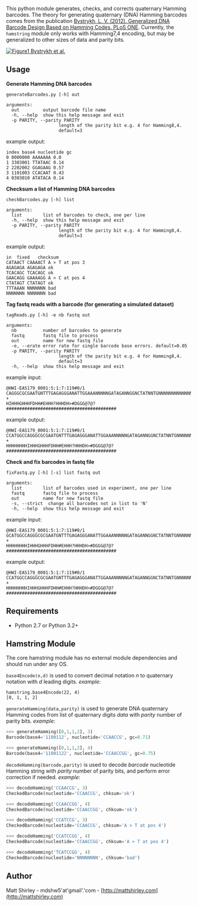This python module generates, checks, and corrects quaternary Hamming barcodes. The theory for generating quaternary (DNA) Hamming barcodes comes from the publication [Bystrykh, L. V. (2012). Generalized DNA Barcode Design Based on Hamming Codes. PLoS ONE](http://www.plosone.org/article/info:doi/10.1371/journal.pone.0036852). Currently, the `hamstring` module only works with Hamming7,4 encoding, but may be generalized to other sizes of data and parity bits.

[![Figure1 Bystrykh et al.](redist/figure1.png)](http://journals.plos.org/plosone/article?id=10.1371/journal.pone.0036852#pone-0036852-g001)

## Usage

**Generate Hamming DNA barcodes**

    generateBarcodes.py [-h] out

    arguments:
      out         output barcode file name
      -h, --help  show this help message and exit
      -p PARITY, --parity PARITY
                        length of the parity bit e.g. 4 for Hamming8,4.
                        default=3

example output:

    index base4 nucleotide gc
    0 0000000 AAAAAAA 0.0
    1 3303001 TTATAAC 0.14
    2 2202002 GGAGAAG 0.57
    3 1101003 CCACAAT 0.43
    4 0303010 ATATACA 0.14

**Checksum a list of Hamming DNA barcodes**

    checkBarcodes.py [-h] list

    arguments:
      list        list of barcodes to check, one per line
      -h, --help  show this help message and exit
      -p PARITY, --parity PARITY
                        length of the parity bit e.g. 4 for Hamming8,4.
                        default=3

example output:

    in	fixed	checksum
    CATAACT	CAAAACT	A > T at pos 3
    AGAGAGA	AGAGAGA	ok
    TCACAGC	TCACAGC	ok
    GAACAGG	GAAAAGG	A > C at pos 4
    CTATAGT	CTATAGT	ok
    TTTAAAN	NNNNNNN	bad
    NNNNNNN	NNNNNNN	bad

**Tag fastq reads with a barcode (for generating a simulated dataset)**

    tagReads.py [-h] -e nb fastq out

    arguments:
      nb          number of barcodes to generate
      fastq       fastq file to process
      out         name for new fastq file
      -e, --erate error rate for single barcode base errors. default=0.05
      -p PARITY, --parity PARITY
                        length of the parity bit e.g. 4 for Hamming8,4.
                        default=3
      -h, --help  show this help message and exit

example input:

    @HWI-EAS179_0001:5:1:7:119#0/1
    CAGGGCGCGAATGNTTTGAGAGGGANATTGGAAANNNNNGATAGANNGGNCTATNNTGNNNNNNNNNNNNNNNNNN
    +
    HIHHHGHHHFDHH#EHHH?HHHDH>#DGGG@7@?##########################################

example output:

    @HWI-EAS179_0001:5:1:7:119#0/1
    CCATGGCCAGGGCGCGAATGNTTTGAGAGGGANATTGGAAANNNNNGATAGANNGGNCTATNNTGNNNNNNNNNNNNNNNNNN
    +
    HHHHHHHHIHHHGHHHFDHH#EHHH?HHHDH>#DGGG@7@?##########################################

**Check and fix barcodes in fastq file**

    fixFastq.py [-h] [-s] list fastq out

    arguments:
      list        list of barcodes used in experiment, one per line
      fastq       fastq file to process
      out         name for new fastq file
      -s, --strict  change all barcodes not in list to 'N'
      -h, --help  show this help message and exit

example input:

    @HWI-EAS179_0001:5:1:7:119#0/1
    GCATGGCCAGGGCGCGAATGNTTTGAGAGGGANATTGGAAANNNNNGATAGANNGGNCTATNNTGNNNNNNNNNNNNNNNNNN
    +
    HHHHHHHHIHHHGHHHFDHH#EHHH?HHHDH>#DGGG@7@?##########################################

example output:

    @HWI-EAS179_0001:5:1:7:119#0/1
    CCATGGCCAGGGCGCGAATGNTTTGAGAGGGANATTGGAAANNNNNGATAGANNGGNCTATNNTGNNNNNNNNNNNNNNNNNN
    +
    HHHHHHHHIHHHGHHHFDHH#EHHH?HHHDH>#DGGG@7@?##########################################

## Requirements

- Python 2.7 or Python 3.2+

## Hamstring Module

The core hamstring module has no external module dependencies and should run under any OS.

`base4Encode(n,d)` is used to convert decimal notation *n* to quaternary notation with *d* leading digits. *example*:

    hamstring.base4Encode(22, 4)
    [0, 1, 1, 2]

`generateHamming(data,parity)` is used to generate DNA quaternary Hamming codes from list of quaternary digits *data* with *parity* number of parity bits.
*example*:

```python
>>> generateHamming([0,1,1,2], 3)
Barcode(base4='1100112', nucleotide='CCAACCG', gc=0.71)

>>> generateHamming([0,1,1,2], 4)
Barcode(base4='11001122', nucleotide='CCAACCGG', gc=0.75)
```

`decodeHamming(barcode,parity)` is used to decode *barcode* nucleotide Hamming string with *parity* number of parity bits, and perform error correction if needed.
*example*:

```python
>>> decodeHamming('CCAACCG', 3)
CheckedBarcode(nucleotide='CCAACCG', chksum='ok')

>>> decodeHamming('CCAACCGG', 4)
CheckedBarcode(nucleotide='CCAACCGG', chksum='ok')

>>> decodeHamming('CCATCCG', 3)
CheckedBarcode(nucleotide='CCAACCG', chksum='A > T at pos 4')

>>> decodeHamming('CCATCCGG', 4)
CheckedBarcode(nucleotide='CCAACCGG', chksum='A > T at pos 4')

>>> decodeHamming('TCATCCGG', 4)
CheckedBarcode(nucleotide='NNNNNNNN', chksum='bad')
```

## Author

Matt Shirley - mdshw5'at'gmail'.'com - [http://mattshirley.com](http://mattshirley.com)

